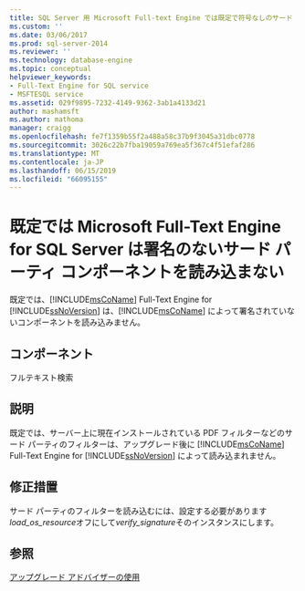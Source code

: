 ```yaml
---
title: SQL Server 用 Microsoft Full-text Engine では既定で符号なしのサード パーティのコンポーネントが読み込まれません |Microsoft Docs
ms.custom: ''
ms.date: 03/06/2017
ms.prod: sql-server-2014
ms.reviewer: ''
ms.technology: database-engine
ms.topic: conceptual
helpviewer_keywords:
- Full-Text Engine for SQL service
- MSFTESQL service
ms.assetid: 029f9895-7232-4149-9362-3ab1a4133d21
author: mashamsft
ms.author: mathoma
manager: craigg
ms.openlocfilehash: fe7f1359b55f2a488a58c37b9f3045a31dbc0778
ms.sourcegitcommit: 3026c22b7fba19059a769ea5f367c4f51efaf286
ms.translationtype: MT
ms.contentlocale: ja-JP
ms.lasthandoff: 06/15/2019
ms.locfileid: "66095155"
---
```

# <a name="the-microsoft-full-text-engine-for-sql-server-will-not-load-unsigned-third-party-components-by-default"></a>既定では Microsoft Full-Text Engine for SQL Server は署名のないサード パーティ コンポーネントを読み込まない
  既定では、[!INCLUDE[msCoName](../../includes/msconame-md.md)] Full-Text Engine for [!INCLUDE[ssNoVersion](../../includes/ssnoversion-md.md)] は、[!INCLUDE[msCoName](../../includes/msconame-md.md)] によって署名されていないコンポーネントを読み込みません。  
  
## <a name="component"></a>コンポーネント  
 フルテキスト検索  
  
## <a name="description"></a>説明  
 既定では、サーバー上に現在インストールされている PDF フィルターなどのサード パーティのフィルターは、アップグレード後に [!INCLUDE[msCoName](../../includes/msconame-md.md)] Full-Text Engine for [!INCLUDE[ssNoVersion](../../includes/ssnoversion-md.md)] によって読み込まれません。  
  
## <a name="corrective-action"></a>修正措置  
 サード パーティのフィルターを読み込むには、設定する必要があります*load_os_resource*オフにして*verify_signature*そのインスタンスにします。  
  
## <a name="see-also"></a>参照  
 [アップグレード アドバイザーの使用](../../../2014/sql-server/install/working-with-upgrade-advisor.md)  
  
  
